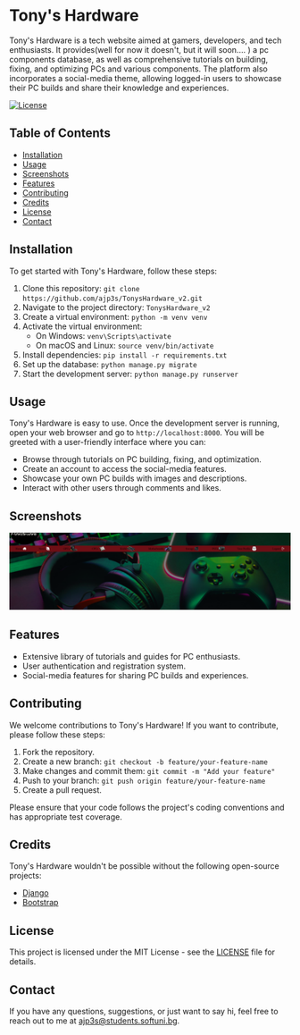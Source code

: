 # Tony's Hardware

Tony's Hardware is a tech website aimed at gamers, developers, and tech enthusiasts. 
It provides(well for now it doesn't, but it will soon.... ) a pc components database, as well as 
comprehensive tutorials on building, fixing, and optimizing PCs and various components. 
The platform also incorporates a social-media theme, allowing logged-in users to showcase their 
PC builds and share their knowledge and experiences.

[![License](https://img.shields.io/badge/license-MIT-blue.svg)](https://opensource.org/licenses/MIT)

## Table of Contents

- [Installation](#installation)
- [Usage](#usage)
- [Screenshots](#screenshots)
- [Features](#features)
- [Contributing](#contributing)
- [Credits](#credits)
- [License](#license)
- [Contact](#contact)

## Installation

To get started with Tony's Hardware, follow these steps:

1. Clone this repository: `git clone https://github.com/ajp3s/TonysHardware_v2.git`
2. Navigate to the project directory: `TonysHardware_v2`
3. Create a virtual environment: `python -m venv venv`
4. Activate the virtual environment:
   - On Windows: `venv\Scripts\activate`
   - On macOS and Linux: `source venv/bin/activate`
5. Install dependencies: `pip install -r requirements.txt`
6. Set up the database: `python manage.py migrate`
7. Start the development server: `python manage.py runserver`

## Usage

Tony's Hardware is easy to use. Once the development server is running, open your web browser and go to `http://localhost:8000`. You will be greeted with a user-friendly interface where you can:

- Browse through tutorials on PC building, fixing, and optimization.
- Create an account to access the social-media features.
- Showcase your own PC builds with images and descriptions.
- Interact with other users through comments and likes.

## Screenshots

![Home Page](screenshots/Screenshot%20(12).png)

## Features

- Extensive library of tutorials and guides for PC enthusiasts.
- User authentication and registration system.
- Social-media features for sharing PC builds and experiences.

## Contributing

We welcome contributions to Tony's Hardware! If you want to contribute, please follow these steps:

1. Fork the repository.
2. Create a new branch: `git checkout -b feature/your-feature-name`
3. Make changes and commit them: `git commit -m "Add your feature"`
4. Push to your branch: `git push origin feature/your-feature-name`
5. Create a pull request.

Please ensure that your code follows the project's coding conventions and has appropriate test coverage.

## Credits

Tony's Hardware wouldn't be possible without the following open-source projects:

- [Django](https://www.djangoproject.com/)
- [Bootstrap](https://getbootstrap.com/)

## License

This project is licensed under the MIT License - see the [LICENSE](LICENSE) file for details.

## Contact

If you have any questions, suggestions, or just want to say hi, feel free to reach out to me at ajp3s@students.softuni.bg.
